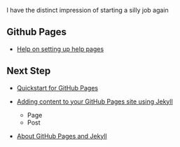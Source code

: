 I have the distinct impression of starting a silly job again

## Github Pages

* [Help on setting up help pages](https://docs.github.com/en/pages/setting-up-a-github-pages-site-with-jekyll/adding-content-to-your-github-pages-site-using-jekyll#about-content-in-jekyll-sites)

## Next Step

* [Quickstart for GitHub Pages](https://docs.github.com/en/pages/quickstart)

* [Adding content to your GitHub Pages site using Jekyll](https://docs.github.com/fr/pages/setting-up-a-github-pages-site-with-jekyll/adding-content-to-your-github-pages-site-using-jekyll)

  * Page
  * Post

* [About GitHub Pages and Jekyll](https://docs.github.com/en/pages/setting-up-a-github-pages-site-with-jekyll/about-github-pages-and-jekyll)
